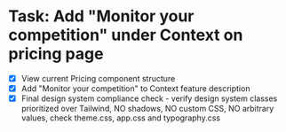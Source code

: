 # Task: Add "Monitor your competition" under Context on pricing page

- [x] View current Pricing component structure
- [x] Add "Monitor your competition" to Context feature description
- [x] Final design system compliance check - verify design system classes prioritized over Tailwind, NO shadows, NO custom CSS, NO arbitrary values, check theme.css, app.css and typography.css